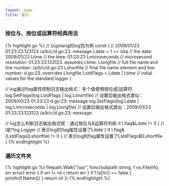 ```yaml
---
layout: page
title: 备忘
---
```


### 按位与、按位或运算符经典用法
{% highlight go %}
// 以golang的log包为例
const (
	//	2009/01/23 01:23:23.123123 /a/b/c/d.go:23: message
	Ldate         = 1 << iota     // the date: 2009/01/23
	Ltime                         // the time: 01:23:23
	Lmicroseconds                 // microsecond resolution: 01:23:23.123123.  assumes Ltime.
	Llongfile                     // full file name and line number: /a/b/c/d.go:23
	Lshortfile                    // final file name element and line number: d.go:23. overrides Llongfile
	LstdFlags     = Ldate | Ltime // initial values for the standard logger
)

// log通过flag属性控制日志输出格式：多个值使用按位或|运算符
log.SetFlags(log.LstdFlags | log.Lshortfile)                // 设置后输出格式类似：2009/01/23 01:23:23 d.go:23: message
log.SetFlags(log.Ldate | log.Lmicroseconds | log.Llongfile) // 设置后输出格式类似：2009/01/23 01:23:23.123123 /a/b/c/d.go:23: message

// log怎么判断日志输出格式呢：通过按位与&运算符判断
if l.flag&Ldate != 0 { // l是*log.Logger
	// 表示log的flag属性设置了Ldate
}
if l.flag&(LstdFlags|Lshortfile) != 0 {
	// 表示log的flag属性设置了LstdFlags和Lshortfile
}
{% endhighlight %}

### 遍历文件夹
{% highlight go %}
filepath.Walk("/usr", func(subpath string, f os.FileInfo, err error) error {
	if err != nil {
		return err
	}
	if f.IsDir() == false {
		println(f.Name())
	}
	return nil
})
{% endhighlight %}

